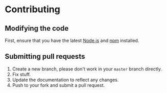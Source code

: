 # Contributing

## Modifying the code

First, ensure that you have the latest [Node.js](https://nodejs.org/en/) and [npm](https://www.npmjs.com/) installed.

## Submitting pull requests

1. Create a new branch, please don't work in your `master` branch directly.
2. Fix stuff.
3. Update the documentation to reflect any changes.
4. Push to your fork and submit a pull request.
